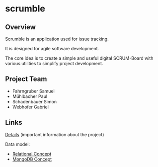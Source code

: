 # scrumble
## Overview
Scrumble is an application used for issue tracking.

It is designed for agile software development.

The core idea is to create a simple and useful digital SCRUM-Board
with various utilities to simplify project development.

## Project Team
* Fahrngruber Samuel
* Mühlbacher Paul
* Schadenbauer Simon
* Webhofer Gabriel

## Links
[Details](https://docs.google.com/document/d/1vgrrGldILusFZukWhuFxPKrlXpXGgOuYFxEKtS-2n1E/edit?usp=sharing) (important information about the project)

Data model:
* [Relational Concept](https://drive.google.com/file/d/1IUcQMx_k_iGSqM7_8woLZzctV2SF7k3R/view?usp=sharing)
* [MongoDB Concept](https://drive.google.com/file/d/1No-tgxvGDaXy5VZoPew_oyJBf0xctDWK/view?usp=sharing)
